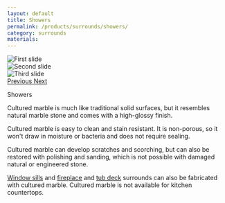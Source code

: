 ```yaml
---
layout: default
title: Showers
permalink: /products/surrounds/showers/
category: surrounds
materials:
---
```


<section class="container section">
  <div class="row">

<div class="col-lg-7 push-lg-5 col-sm-12">
<div id="carouselExampleControls" class="carousel slide content__image sticky" data-ride="carousel">
<div class="carousel-inner" role="listbox">
<div class="carousel-item active">
  <img class="d-block img-fluid" src="{{ site.url }}/assets/images/products/granite/1.jpg" alt="First slide">
</div>
<div class="carousel-item">
  <img class="d-block img-fluid" src="{{ site.url }}/assets/images/products/granite/2.jpg" alt="Second slide">
</div>
<div class="carousel-item">
  <img class="d-block img-fluid" src="{{ site.url }}/assets/images/products/granite/3.jpg" alt="Third slide">
</div>
</div>
<a class="carousel-control-prev" href="#carouselExampleControls" role="button" data-slide="prev">
<span class="carousel-control-prev-icon" aria-hidden="true"></span>
<span class="sr-only">Previous</span>
</a>
<a class="carousel-control-next" href="#carouselExampleControls" role="button" data-slide="next">
<span class="carousel-control-next-icon" aria-hidden="true"></span>
<span class="sr-only">Next</span>
</a>
</div>
</div>

<div class="col-lg-5 pull-lg-7 col-sm-12">
<p class="is-first-heading h2">Showers</p>
<p class="h3"></p>

Cultured marble is much like traditional solid surfaces, but it resembles natural marble stone and comes with a high-glossy finish.

Cultured marble is easy to clean and stain resistant. It is non-porous, so it won't draw in moisture or bacteria and does not require sealing.

Cultured marble can develop scratches and scorching, but can also be restored with polishing and sanding, which is not possible with damaged natural or engineered stone.

<a href="{{ site.url }}/products/window-sills">Window sills</a> and <a href="{{ site.url }}/products/surrounds/fireplace/">fireplace</a> and <a href="{{ site.url }}/products/surrounds/tub-deck/">tub deck</a> surrounds can also be fabricated with cultured marble. Cultured marble is not available for kitchen countertops.

</div>
</div>
</section>
